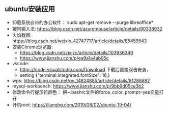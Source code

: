 ## ubuntu安装应用


- 卸载系统自带的办公软件：  sudo apt-get remove --purge libreoffice*
- 搜狗输入法: https://blog.csdn.net/azuremouse/article/details/90338932
- 火焰截图: https://blog.csdn.net/weixin_42747717/article/details/85459543
- 安装Chrome浏览器: 
    * https://blog.csdn.net/zjxjzc/article/details/103936340
    * https://www.jianshu.com/p/ea9a1a4ab95c
- vscode: 
    * https://code.visualstudio.com/Download 下载后直接双击安装，
    * setting {"terminal.integrated.fontSize": 16,}
- wps: https://blog.csdn.net/qq_14824885/article/details/81286682
- mysql-workbench: https://www.jianshu.com/p/9bb9d05ce3b2
- 修改命令行提示符颜色： 把~.bashrc文件的force_color_prompt=yes变量打开
- 开机root: https://lianghg.com/2019/08/02/ubuntu-19-04/